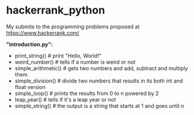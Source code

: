 # hackerrank_python
My submits to the programming problems proposed at https://www.hackerrank.com/


**"introduction.py":**  
  - print_string() # print "Hello, World!"  
  - weird_number() # tells if a number is weird or not  
  - simple_arithmetic() # gets two numbers and add, subtract and multiply them  
  - simple_division() # divide two numbers that results in its both int and float version  
  - simple_loop() # prints the results from 0 to n powered by 2  
  - leap_year() # tells if it's a leap year or not  
  - simple_string() # the output is a string that starts at 1 and goes until n  
